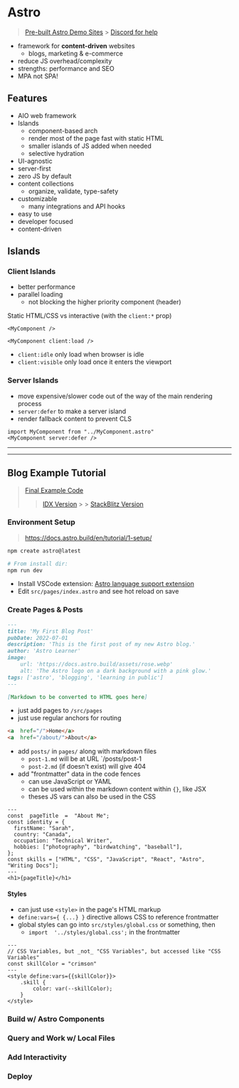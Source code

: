 # Astro

> [Pre-built Astro Demo Sites](https://astro.new/) > [Discord for help](https://astro.build/chat)

-   framework for **content-driven** websites
    -   blogs, marketing & e-commerce
-   reduce JS overhead/complexity
-   strengths: performance and SEO
-   MPA not SPA!

## Features

-   AIO web framework
-   Islands
    -   component-based arch
    -   render most of the page fast with static HTML
    -   smaller islands of JS added when needed
    -   selective hydration
-   UI-agnostic
-   server-first
-   zero JS by default
-   content collections
    -   organize, validate, type-safety
-   customizable
    -   many integrations and API hooks
-   easy to use
-   developer focused
-   content-driven

## Islands

### Client Islands

-   better performance
-   parallel loading
    -   not blocking the higher priority component (header)

Static HTML/CSS vs interactive (with the `client:*` prop)

```JSX
<MyComponent />

<MyComponent client:load />
```

-   `client:idle` only load when browser is idle
-   `client:visible` only load once it enters the viewport

### Server Islands

-   move expensive/slower code out of the way of the main rendering process
-   `server:defer` to make a server island
-   render fallback content to prevent CLS

```JSX
import MyComponent from "../MyComponent.astro"
<MyComponent server:defer />
```

---

---

## Blog Example Tutorial

> [Final Example Code](https://github.com/withastro/blog-tutorial-demo)
>
> > [IDX Version](https://idx.google.com/import?url=https:%2F%2Fgithub.com%2Fwithastro%2Fblog-tutorial-demo%2F) > > [StackBlitz Version](https://stackblitz.com/github/withastro/blog-tutorial-demo/tree/complete?file=src%2Fpages%2Findex.astro)

### Environment Setup

> https://docs.astro.build/en/tutorial/1-setup/

```bash
npm create astro@latest

# From install dir:
npm run dev
```

-   Install VSCode extension: [Astro language support extension](https://marketplace.visualstudio.com/items?itemName=astro-build.astro-vscode)
-   Edit `src/pages/index.astro` and see hot reload on save

### Create Pages & Posts

```markdown
---
title: 'My First Blog Post'
pubDate: 2022-07-01
description: 'This is the first post of my new Astro blog.'
author: 'Astro Learner'
image:
    url: 'https://docs.astro.build/assets/rose.webp'
    alt: 'The Astro logo on a dark background with a pink glow.'
tags: ['astro', 'blogging', 'learning in public']
---

[Markdown to be converted to HTML goes here]
```

-   just add pages to `/src/pages`
-   just use regular anchors for routing

```HTML
<a  href="/">Home</a>
<a  href="/about/">About</a>
```

-   add `posts/` in `pages/` along with markdown files
    -   `post-1.md` will be at URL `/posts/post-1
    -   `post-2.md` (if doesn't exist) will give 404
-   add "frontmatter" data in the code fences
    -   can use JavaScript or YAML
    -   can be used within the markdown content within `{}`, like JSX
    -   theses JS vars can also be used in the CSS

```astro
---
const  pageTitle  =  "About Me";
const identity = {
  firstName: "Sarah",
  country: "Canada",
  occupation: "Technical Writer",
  hobbies: ["photography", "birdwatching", "baseball"],
};
const skills = ["HTML", "CSS", "JavaScript", "React", "Astro", "Writing Docs"];
---
<h1>{pageTitle}</h1>
```

#### Styles

-   can just use `<style>` in the page's HTML markup
-   `define:vars={ {...} }` directive allows CSS to reference frontmatter
-   global styles can go into `src/styles/global.css` or something, then
    -   `import  '../styles/global.css';` in the frontmatter

```astro
---
// CSS Variables, but _not_ "CSS Variables", but accessed like "CSS Variables"
const skillColor = "crimson"
---
<style define:vars={{skillColor}}>
	.skill {
		color: var(--skillColor);
	}
</style>
```

### Build w/ Astro Components

### Query and Work w/ Local Files

### Add Interactivity

### Deploy
